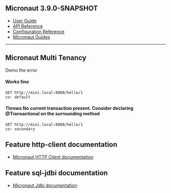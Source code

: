 ## Micronaut 3.9.0-SNAPSHOT

- [User Guide](https://docs.micronaut.io/3.8.1/guide/index.html)
- [API Reference](https://docs.micronaut.io/3.8.1/api/index.html)
- [Configuration Reference](https://docs.micronaut.io/3.8.1/guide/configurationreference.html)
- [Micronaut Guides](https://guides.micronaut.io/index.html)
---

## Micronaut Multi Tenancy 

Demo the error 

#### Works fine

```
GET http://mini.local:8080/hello/1
co: default
```

#### Throws  No current transaction present. Consider declaring @Transactional on the surrounding method

```
GET http://mini.local:8080/hello/1
co: secondary
```

## Feature http-client documentation

- [Micronaut HTTP Client documentation](https://docs.micronaut.io/latest/guide/index.html#httpClient)


## Feature sql-jdbi documentation

- [Micronaut Jdbi documentation](https://micronaut-projects.github.io/micronaut-sql/latest/guide/index.html#jdbi)


